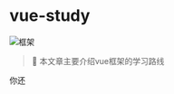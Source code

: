 ﻿# vue-study
![框架](https://img.shields.io/badge/front--framework-vue-green.svg)

> 🍓 本文章主要介绍vue框架的学习路线

你还